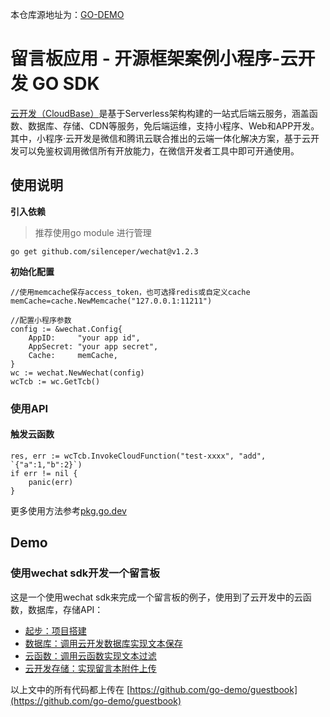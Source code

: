 本仓库源地址为：[GO-DEMO](https://github.com/go-demo/guestbook)

# 留言板应用 - 开源框架案例小程序-云开发 GO SDK

[云开发（CloudBase）](https://www.cloudbase.net/)是基于Serverless架构构建的一站式后端云服务，涵盖函数、数据库、存储、CDN等服务，免后端运维，支持小程序、Web和APP开发。 其中，小程序·云开发是微信和腾讯云联合推出的云端一体化解决方案，基于云开发可以免鉴权调用微信所有开放能力，在微信开发者工具中即可开通使用。

## 使用说明
**引入依赖**
>推荐使用go module 进行管理

```
go get github.com/silenceper/wechat@v1.2.3
```

**初始化配置**

```golang
//使用memcache保存access_token，也可选择redis或自定义cache
memCache=cache.NewMemcache("127.0.0.1:11211")

//配置小程序参数
config := &wechat.Config{
    AppID:     "your app id",
    AppSecret: "your app secret",
    Cache:     memCache,
}
wc := wechat.NewWechat(config)
wcTcb := wc.GetTcb()
```

### 使用API

#### 触发云函数
```golang
res, err := wcTcb.InvokeCloudFunction("test-xxxx", "add", `{"a":1,"b":2}`)
if err != nil {
    panic(err)
}
```

更多使用方法参考[pkg.go.dev](https://pkg.go.dev/github.com/silenceper/wechat@v1.2.3/tcb?tab=doc#Tcb)

## Demo
### 使用wechat sdk开发一个留言板

这是一个使用wechat sdk来完成一个留言板的例子，使用到了云开发中的云函数，数据库，存储API：

- [起步：项目搭建](./start.md)
- [数据库：调用云开发数据库实现文本保存](./database.md)
- [云函数：调用云函数实现文本过滤](./cloudfunctions.md)
- [云开发存储：实现留言本附件上传](./storage.md)

以上文中的所有代码都上传在 [https://github.com/go-demo/guestbook](https://github.com/go-demo/guestbook)

